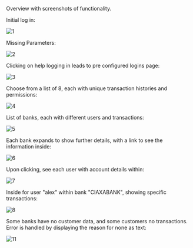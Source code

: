 Overview with screenshots of functionality.

Initial log in:

![1](https://user-images.githubusercontent.com/50964947/95616843-660af900-0a62-11eb-97fc-265ec8d4640d.PNG)

Missing Parameters:

![2](https://user-images.githubusercontent.com/50964947/95616906-7f13aa00-0a62-11eb-9141-eff6e5bd162c.PNG)

Clicking on help logging in leads to pre configured logins page:

![3](https://user-images.githubusercontent.com/50964947/95616994-a2d6f000-0a62-11eb-9d3f-4375278773e2.PNG)

Choose from a list of 8, each with unique transaction histories and permissions:

![4](https://user-images.githubusercontent.com/50964947/95617084-c437dc00-0a62-11eb-9ea1-23e0be5b6ad7.png)

List of banks, each with different users and transactions:

![5](https://user-images.githubusercontent.com/50964947/95617178-eb8ea900-0a62-11eb-9c71-e0ea15d2350b.PNG)

Each bank expands to show further details, with a link to see the information inside:

![6](https://user-images.githubusercontent.com/50964947/95617253-07924a80-0a63-11eb-912c-a84fe38708fa.PNG)

Upon clicking, see each user with account details within:

![7](https://user-images.githubusercontent.com/50964947/95617300-1ed13800-0a63-11eb-8876-f02f8108cfc2.PNG)

Inside for user "alex" within bank "CIAXABANK", showing specific transactions:

![8](https://user-images.githubusercontent.com/50964947/95617356-34def880-0a63-11eb-817a-743869555046.PNG)

Some banks have no customer data, and some customers no transactions. Error is handled by displaying the reason for none as text:

![11](https://user-images.githubusercontent.com/50964947/95617462-5fc94c80-0a63-11eb-9b65-8206c70b815e.PNG)
